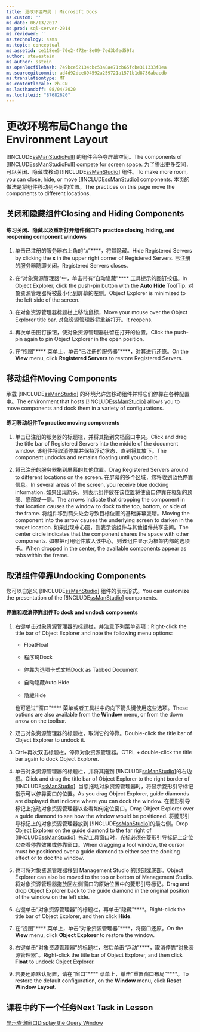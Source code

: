 ```yaml
---
title: 更改环境布局 | Microsoft Docs
ms.custom: ''
ms.date: 06/13/2017
ms.prod: sql-server-2014
ms.reviewer: ''
ms.technology: ssms
ms.topic: conceptual
ms.assetid: ce118ee5-70e2-472e-8e09-7ed3bfed59fa
author: stevestein
ms.author: sstein
ms.openlocfilehash: 749bce52134cbc53a8ae71cb65fcbe311333f8ea
ms.sourcegitcommit: ad4d92dce894592a259721a1571b1d8736abacdb
ms.translationtype: MT
ms.contentlocale: zh-CN
ms.lasthandoff: 08/04/2020
ms.locfileid: "87682620"
---
```

# <a name="change-the-environment-layout"></a><span data-ttu-id="273c4-102">更改环境布局</span><span class="sxs-lookup"><span data-stu-id="273c4-102">Change the Environment Layout</span></span>
  <span data-ttu-id="273c4-103">[!INCLUDE[ssManStudioFull](../../includes/ssmanstudiofull-md.md)] 的组件会争夺屏幕空间。</span><span class="sxs-lookup"><span data-stu-id="273c4-103">The components of [!INCLUDE[ssManStudioFull](../../includes/ssmanstudiofull-md.md)] compete for screen space.</span></span> <span data-ttu-id="273c4-104">为了腾出更多空间，可以关闭、隐藏或移动 [!INCLUDE[ssManStudio](../../includes/ssmanstudio-md.md)] 组件。</span><span class="sxs-lookup"><span data-stu-id="273c4-104">To make more room, you can close, hide, or move [!INCLUDE[ssManStudio](../../includes/ssmanstudio-md.md)] components.</span></span> <span data-ttu-id="273c4-105">本页的做法是将组件移动到不同的位置。</span><span class="sxs-lookup"><span data-stu-id="273c4-105">The practices on this page move the components to different locations.</span></span>  
  
## <a name="closing-and-hiding-components"></a><span data-ttu-id="273c4-106">关闭和隐藏组件</span><span class="sxs-lookup"><span data-stu-id="273c4-106">Closing and Hiding Components</span></span>  
  
#### <a name="to-practice-closing-hiding-and-reopening-component-windows"></a><span data-ttu-id="273c4-107">练习关闭、隐藏以及重新打开组件窗口</span><span class="sxs-lookup"><span data-stu-id="273c4-107">To practice closing, hiding, and reopening component windows</span></span>  
  
1.  <span data-ttu-id="273c4-108">单击已注册的服务器右上角的“x”\*\*\*\*，将其隐藏。</span><span class="sxs-lookup"><span data-stu-id="273c4-108">Hide Registered Servers by clicking the **x** in the upper right corner of Registered Servers.</span></span> <span data-ttu-id="273c4-109">已注册的服务器随即关闭。</span><span class="sxs-lookup"><span data-stu-id="273c4-109">Registered Servers closes.</span></span>  
  
2.  <span data-ttu-id="273c4-110">在“对象资源管理器”中，单击带有“自动隐藏”\*\*\*\* 工具提示的图钉按钮。</span><span class="sxs-lookup"><span data-stu-id="273c4-110">In Object Explorer, click the push-pin button with the **Auto Hide** ToolTip.</span></span> <span data-ttu-id="273c4-111">对象资源管理器将被最小化到屏幕的左侧。</span><span class="sxs-lookup"><span data-stu-id="273c4-111">Object Explorer is minimized to the left side of the screen.</span></span>  
  
3.  <span data-ttu-id="273c4-112">在对象资源管理器标题栏上移动鼠标，</span><span class="sxs-lookup"><span data-stu-id="273c4-112">Move your mouse over the Object Explorer title bar.</span></span> <span data-ttu-id="273c4-113">对象资源管理器将重新打开。</span><span class="sxs-lookup"><span data-stu-id="273c4-113">It reopens.</span></span>  
  
4.  <span data-ttu-id="273c4-114">再次单击图钉按钮，使对象资源管理器驻留在打开的位置。</span><span class="sxs-lookup"><span data-stu-id="273c4-114">Click the push-pin again to pin Object Explorer in the open position.</span></span>  
  
5.  <span data-ttu-id="273c4-115">在“视图”\*\*\*\* 菜单上，单击“已注册的服务器”\*\*\*\*，对其进行还原。</span><span class="sxs-lookup"><span data-stu-id="273c4-115">On the **View** menu, click **Registered Servers** to restore Registered Servers.</span></span>  
  
## <a name="moving-components"></a><span data-ttu-id="273c4-116">移动组件</span><span class="sxs-lookup"><span data-stu-id="273c4-116">Moving Components</span></span>  
 <span data-ttu-id="273c4-117">承载 [!INCLUDE[ssManStudio](../../includes/ssmanstudio-md.md)] 的环境允许您移动组件并将它们停靠在各种配置中。</span><span class="sxs-lookup"><span data-stu-id="273c4-117">The environment that hosts [!INCLUDE[ssManStudio](../../includes/ssmanstudio-md.md)] allows you to move components and dock them in a variety of configurations.</span></span>  
  
#### <a name="to-practice-moving-components"></a><span data-ttu-id="273c4-118">练习移动组件</span><span class="sxs-lookup"><span data-stu-id="273c4-118">To practice moving components</span></span>  
  
1.  <span data-ttu-id="273c4-119">单击已注册的服务器的标题栏，并将其拖到文档窗口中央。</span><span class="sxs-lookup"><span data-stu-id="273c4-119">Click and drag the title bar of Registered Servers into the middle of the document window.</span></span> <span data-ttu-id="273c4-120">该组件将取消停靠并保持浮动状态，直到将其放下。</span><span class="sxs-lookup"><span data-stu-id="273c4-120">The component undocks and remains floating until you drop it.</span></span>  
  
2.  <span data-ttu-id="273c4-121">将已注册的服务器拖到屏幕的其他位置。</span><span class="sxs-lookup"><span data-stu-id="273c4-121">Drag Registered Servers around to different locations on the screen.</span></span> <span data-ttu-id="273c4-122">在屏幕的多个区域，您将收到蓝色停靠信息。</span><span class="sxs-lookup"><span data-stu-id="273c4-122">In several areas of the screen, you receive blue docking information.</span></span> <span data-ttu-id="273c4-123">如果出现箭头，则表示组件放在该位置将使窗口停靠在框架的顶部、底部或一侧。</span><span class="sxs-lookup"><span data-stu-id="273c4-123">The arrows indicate that dropping the component in that location causes the window to dock to the top, bottom, or side of the frame.</span></span> <span data-ttu-id="273c4-124">将组件移到箭头处会导致目标位置的基础屏幕变暗。</span><span class="sxs-lookup"><span data-stu-id="273c4-124">Moving the component into the arrow causes the underlying screen to darken in the target location.</span></span> <span data-ttu-id="273c4-125">如果出现中心圆，则表示该组件与其他组件共享空间。</span><span class="sxs-lookup"><span data-stu-id="273c4-125">The center circle indicates that the component shares the space with other components.</span></span> <span data-ttu-id="273c4-126">如果把可用组件放入该中心，则该组件显示为框架内部的选项卡。</span><span class="sxs-lookup"><span data-stu-id="273c4-126">When dropped in the center, the available components appear as tabs within the frame.</span></span>  
  
## <a name="undocking-components"></a><span data-ttu-id="273c4-127">取消组件停靠</span><span class="sxs-lookup"><span data-stu-id="273c4-127">Undocking Components</span></span>  
 <span data-ttu-id="273c4-128">您可以自定义 [!INCLUDE[ssManStudio](../../includes/ssmanstudio-md.md)] 组件的表示形式。</span><span class="sxs-lookup"><span data-stu-id="273c4-128">You can customize the presentation of the [!INCLUDE[ssManStudio](../../includes/ssmanstudio-md.md)] components.</span></span>  
  
#### <a name="to-dock-and-undock-components"></a><span data-ttu-id="273c4-129">停靠和取消停靠组件</span><span class="sxs-lookup"><span data-stu-id="273c4-129">To dock and undock components</span></span>  
  
1.  <span data-ttu-id="273c4-130">右键单击对象资源管理器的标题栏，并注意下列菜单选项：</span><span class="sxs-lookup"><span data-stu-id="273c4-130">Right-click the title bar of Object Explorer and note the following menu options:</span></span>  
  
    -   <span data-ttu-id="273c4-131">Float</span><span class="sxs-lookup"><span data-stu-id="273c4-131">Float</span></span>  
  
    -   <span data-ttu-id="273c4-132">程序坞</span><span class="sxs-lookup"><span data-stu-id="273c4-132">Dock</span></span>  
  
    -   <span data-ttu-id="273c4-133">停靠为选项卡式文档</span><span class="sxs-lookup"><span data-stu-id="273c4-133">Dock as Tabbed Document</span></span>  
  
    -   <span data-ttu-id="273c4-134">自动隐藏</span><span class="sxs-lookup"><span data-stu-id="273c4-134">Auto Hide</span></span>  
  
    -   <span data-ttu-id="273c4-135">隐藏</span><span class="sxs-lookup"><span data-stu-id="273c4-135">Hide</span></span>  
  
     <span data-ttu-id="273c4-136">也可通过“窗口”\*\*\*\* 菜单或者工具栏中的向下箭头键使用这些选项。</span><span class="sxs-lookup"><span data-stu-id="273c4-136">These options are also available from the **Window** menu, or from the down arrow on the toolbar.</span></span>  
  
2.  <span data-ttu-id="273c4-137">双击对象资源管理器的标题栏，取消它的停靠。</span><span class="sxs-lookup"><span data-stu-id="273c4-137">Double-click the title bar of Object Explorer to undock it.</span></span>  
  
3.  <span data-ttu-id="273c4-138">Ctrl+再次双击标题栏，停靠对象资源管理器。</span><span class="sxs-lookup"><span data-stu-id="273c4-138">CTRL + double-click the title bar again to dock Object Explorer.</span></span>  
  
4.  <span data-ttu-id="273c4-139">单击对象资源管理器的标题栏，并将其拖到 [!INCLUDE[ssManStudio](../../includes/ssmanstudio-md.md)]的右边框。</span><span class="sxs-lookup"><span data-stu-id="273c4-139">Click and drag the title bar of Object Explorer to the right border of [!INCLUDE[ssManStudio](../../includes/ssmanstudio-md.md)].</span></span> <span data-ttu-id="273c4-140">当您拖动对象资源管理器时，将显示菱形引导标记指示可以停靠窗口的位置。</span><span class="sxs-lookup"><span data-stu-id="273c4-140">As you drag Object Explorer, guide diamonds are displayed that indicate where you can dock the window.</span></span> <span data-ttu-id="273c4-141">在菱形引导标记上拖动对象资源管理器以查看如何定位窗口。</span><span class="sxs-lookup"><span data-stu-id="273c4-141">Drag Object Explorer over a guide diamond to see how the window would be positioned.</span></span> <span data-ttu-id="273c4-142">将菱形引导标记上的对象资源管理器放到 [!INCLUDE[ssManStudio](../../includes/ssmanstudio-md.md)]的最右侧。</span><span class="sxs-lookup"><span data-stu-id="273c4-142">Drop Object Explorer on the guide diamond to the far right of [!INCLUDE[ssManStudio](../../includes/ssmanstudio-md.md)].</span></span> <span data-ttu-id="273c4-143">拖动工具窗口时，光标必须在菱形引导标记上定位以查看停靠效果或停靠窗口。</span><span class="sxs-lookup"><span data-stu-id="273c4-143">When dragging a tool window, the cursor must be positioned over a guide diamond to either see the docking effect or to doc the window.</span></span>  
  
5.  <span data-ttu-id="273c4-144">也可将对象资源管理器移到 Management Studio 的顶部或底部。</span><span class="sxs-lookup"><span data-stu-id="273c4-144">Object Explorer can also be moved to the top or bottom of Management Studio.</span></span> <span data-ttu-id="273c4-145">将对象资源管理器拖放回左侧窗口的原始位置中的菱形引导标记。</span><span class="sxs-lookup"><span data-stu-id="273c4-145">Drag and drop Object Explorer back to the guide diamond in the original position of the window on the left side.</span></span>  
  
6.  <span data-ttu-id="273c4-146">右键单击“对象资源管理器”的标题栏，再单击“隐藏”\*\*\*\*。</span><span class="sxs-lookup"><span data-stu-id="273c4-146">Right-click the title bar of Object Explorer, and then click **Hide**.</span></span>  
  
7.  <span data-ttu-id="273c4-147">在“视图”\*\*\*\* 菜单上，单击“对象资源管理器”\*\*\*\*，将窗口还原。</span><span class="sxs-lookup"><span data-stu-id="273c4-147">On the **View** menu, click **Object Explorer** to restore the window.</span></span>  
  
8.  <span data-ttu-id="273c4-148">右键单击“对象资源管理器”的标题栏，然后单击“浮动”\*\*\*\*，取消停靠“对象资源管理器”。</span><span class="sxs-lookup"><span data-stu-id="273c4-148">Right-click the title bar of Object Explorer, and then click **Float** to undock Object Explorer.</span></span>  
  
9. <span data-ttu-id="273c4-149">若要还原默认配置，请在“窗口”\*\*\*\* 菜单上，单击“重置窗口布局”\*\*\*\*。</span><span class="sxs-lookup"><span data-stu-id="273c4-149">To restore the default configuration, on the **Window** menu, click **Reset Window Layout**.</span></span>  
  
## <a name="next-task-in-lesson"></a><span data-ttu-id="273c4-150">课程中的下一个任务</span><span class="sxs-lookup"><span data-stu-id="273c4-150">Next Task in Lesson</span></span>  
 [<span data-ttu-id="273c4-151">显示查询窗口</span><span class="sxs-lookup"><span data-stu-id="273c4-151">Display the Query Window</span></span>](lesson-1-4-display-the-query-window.md)  
  
  
